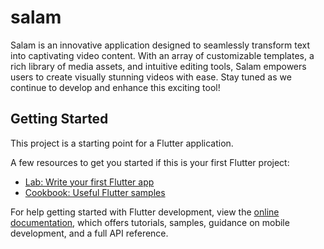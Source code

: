 # salam
Salam is an innovative application designed to seamlessly transform text into captivating video content. With an array of customizable templates, a rich library of media assets, and intuitive editing tools, Salam empowers users to create visually stunning videos with ease. Stay tuned as we continue to develop and enhance this exciting tool!
## Getting Started

This project is a starting point for a Flutter application.

A few resources to get you started if this is your first Flutter project:

- [Lab: Write your first Flutter app](https://docs.flutter.dev/get-started/codelab)
- [Cookbook: Useful Flutter samples](https://docs.flutter.dev/cookbook)

For help getting started with Flutter development, view the
[online documentation](https://docs.flutter.dev/), which offers tutorials,
samples, guidance on mobile development, and a full API reference.
